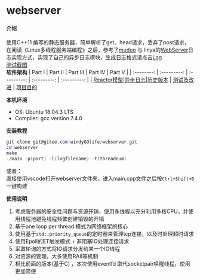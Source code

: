 <!--
 * @Autor: taobo
 * @Date: 2020-06-01 23:18:18
 * @LastEditTime: 2020-06-01 23:59:01
 * @Description: file content
--> 
# webserver

#### 介绍
使用C++11 编写的静态服务器，简单解析了get、head请求，丢弃了post请求， 在阅读《Linux多线程服务端编程》之后，参考了[muduo](https://github.com/chenshuo/muduo) 与 linya的[WebServer](https://github.com/linyacool/WebServer)日志实现方式，实现了自己的异步日志模块，生成日志格式请点击[Log](https://gitee.com/windyGOlife/webserver/blob/master/webserver.log)  
[测试截图](https://gitee.com/windyGOlife/webserver/blob/master/example/test_page.png)  
**软件架构**
| Part Ⅰ | Part Ⅱ | Part Ⅲ | Part Ⅳ | Part Ⅴ | 
| :--------: | :---------: | :---------: | :---------: | :---------: | 
| [Reactor模型](https://gitee.com/windyGOlife/webserver/tree/master/Reactor)|[异步日志](https://gitee.com/windyGOlife/webserver/tree/master/Log)|[历史版本](https://github.com/tryturned/HttpServer) | [测试及改进](https://github.com/linyacool/) | [项目目的](https://github.com/linyacool/WebServer/blob/master/%E9%A1%B9%E7%9B%AE%E7%9B%AE%E7%9A%84.md)   

**本机环境**
* OS:  Ubuntu 18.04.3 LTS
* Complier: gcc version 7.4.0  

**安装教程**  
```powershell
git clone git@gitee.com:windyGOlife/webserver.git
cd webserver
make
./main -p(port) -l(logfilename) -t(threadnum)
```
或者：  
直接使用vscode打开webserver文件夹，进入main.cpp文件之后按`Ctrl+Shift+B`一键构建

**使用说明**


1.  考虑服务器的安全性问题与资源开销，使用多线程以充分利用多核CPU，并使用线程池避免线程频繁创建销毁的开销
2.  基于one loop per thread 模式为网络框架的核心
3.  使用基于`std::priority_queue`的定时器来管理tcp连接，以及时处理超时请求
4.  使用Epoll的ET触发模式 + 非阻塞IO处理连接请求
5.  采取轮询的方式将IO请求分发给某一个IO线程
6.  对资源的管理，大多使用RAII等机制
7.  相比前面的版本(基于C) ，本次使用eventfd 取代socketpair唤醒线程，使用更加简便
